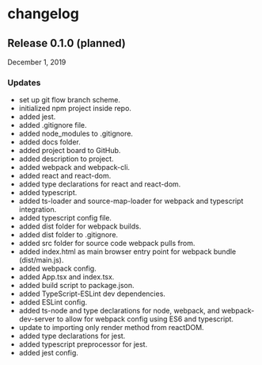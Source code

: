 # changelog

## Release 0.1.0 (planned)
December 1, 2019

### Updates
- set up git flow branch scheme.
- initialized npm project inside repo.
- added jest.
- added .gitignore file.
- added node_modules to .gitignore.
- added docs folder.
- added project board to GitHub.
- added description to project.
- added webpack and webpack-cli.
- added react and react-dom.
- added type declarations for react and react-dom.
- added typescript.
- added ts-loader and source-map-loader for webpack and typescript integration.
- added typescript config file.
- added dist folder for webpack builds.
- added dist folder to .gitignore.
- added src folder for source code webpack pulls from.
- added index.html as main browser entry point for webpack bundle (dist/main.js).
- added webpack config.
- added App.tsx and index.tsx.
- added build script to package.json.
- added TypeScript-ESLint dev dependencies.
- added ESLint config.
- added ts-node and type declarations for node, webpack, and webpack-dev-server to allow for webpack config using ES6 and typescript.
- update to importing only render method from reactDOM.
- added type declarations for jest.
- added typescript preprocessor for jest.
- added jest config.